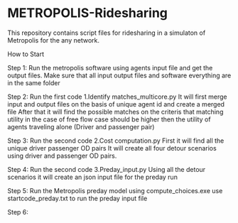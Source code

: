 # METROPOLIS-Ridesharing

This repository contains script files for ridesharing in a simulaton of Metropolis for the any network.

How to Start

Step 1:
  Run the metropolis software using agents input file and get the output files.
  Make sure that all input output files and software everything are in the same folder

Step 2:
  Run the first code 1.Identify matches_multicore.py 
  It will first merge input and output files on the basis of unique agent id and create a merged file
  After that it will find the possible matches on the criteris that matching utility in the case of free flow case should be higher then the utility of agents traveling alone (Driver and passenger pair)
  
Step 3:
  Run the second code 2.Cost computation.py 
  First it will find all the unique driver passenger OD pairs
  It will create all four detour scenarios using driver and passenger OD pairs.
  
Step 4:
  Run the second code 3.Preday_input.py 
  Using all the detour scenarios it will create an json input file for the preday run

Step 5:
  Run the Metropolis preday model using compute_choices.exe
  use startcode_preday.txt to run the preday input file

Step 6:
  
